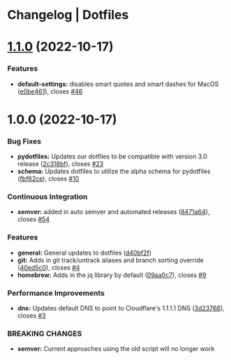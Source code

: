 # Changelog | Dotfiles

# [1.1.0](https://github.com/JasonYao/dotfiles/compare/v1.0.0...v1.1.0) (2022-10-17)


### Features

* **default-settings:** disables smart quotes and smart dashes for MacOS ([e0be461](https://github.com/JasonYao/dotfiles/commit/e0be4614152f6bbf94d5ed85c437097ae5426603)), closes [#46](https://github.com/JasonYao/dotfiles/issues/46)

# 1.0.0 (2022-10-17)


### Bug Fixes

* **pydotfiles:** Updates our dotfiles to be compatible with version 3.0 release ([2c318bf](https://github.com/JasonYao/dotfiles/commit/2c318bf83219d58f72f6abacfb43452eb9f2964a)), closes [#23](https://github.com/JasonYao/dotfiles/issues/23)
* **schema:** Updates dotfiles to utilize the alpha schema for pydotfiles ([fbf62ce](https://github.com/JasonYao/dotfiles/commit/fbf62ce4dfbe218b25cdeb4adf0aa8a06381b7ea)), closes [#10](https://github.com/JasonYao/dotfiles/issues/10)


### Continuous Integration

* **semver:** added in auto semver and automated releases ([8471a64](https://github.com/JasonYao/dotfiles/commit/8471a64a979907336a613612a925323ac9800836)), closes [#54](https://github.com/JasonYao/dotfiles/issues/54)


### Features

* **general:** General updates to dotfiles ([d40bf2f](https://github.com/JasonYao/dotfiles/commit/d40bf2f9de5ecc5eaffd3d9abeb57c9e98707d53))
* **git:** Adds in git track/untrack aliases and branch sorting override ([40ed5c0](https://github.com/JasonYao/dotfiles/commit/40ed5c0495131e897598ae965cc874a80e0d1369)), closes [#4](https://github.com/JasonYao/dotfiles/issues/4)
* **homebrew:** Adds in the jq library by default ([09aa0c7](https://github.com/JasonYao/dotfiles/commit/09aa0c715d15ccb41f62cc452ba37a4b64b0f7ad)), closes [#9](https://github.com/JasonYao/dotfiles/issues/9)


### Performance Improvements

* **dns:** Updates default DNS to point to Cloudflare's 1.1.1.1 DNS ([3d23768](https://github.com/JasonYao/dotfiles/commit/3d237687d65d4ce606fd530e1af5a25c8bd7c4ef)), closes [#3](https://github.com/JasonYao/dotfiles/issues/3)


### BREAKING CHANGES

* **semver:** Current approaches using the old script will no longer work
